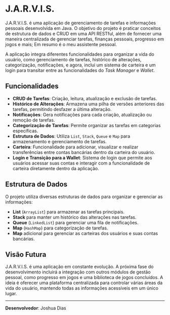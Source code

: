 # J.A.R.V.I.S.

J.A.R.V.I.S. é uma aplicação de gerenciamento de tarefas e informações pessoais desenvolvida em Java. O objetivo do projeto é praticar conceitos de estrutura de dados e CRUD em uma API RESTful, além de fornecer uma maneira centralizada de gerenciar tarefas, finanças pessoais, progresso em jogos e mais; Em resumo é o meu assistente pessoal.

A aplicação integra diferentes funcionalidades para organizar a vida do usuário, como gerenciamento de tarefas, histórico de alterações, categorização, notificações, e agora, inclui um sistema de carteira e um login para transitar entre as funcionalidades do *Task Manager* e *Wallet*.

## Funcionalidades

- **CRUD de Tarefas**: Criação, leitura, atualização e exclusão de tarefas.
- **Histórico de Alterações**: Armazena uma pilha de versões anteriores das tarefas, permitindo desfazer a última alteração.
- **Notificações**: Gera notificações para cada criação, atualização ou remoção de tarefas.
- **Categorização de Tarefas**: Permite organizar as tarefas em categorias específicas.
- **Estrutura de Dados**: Utiliza `List`, `Stack`, `Queue` e `Map` para armazenamento e gerenciamento de tarefas.
- **Carteira**: Funcionalidade para adicionar, visualizar e realizar transferências entre contas bancárias dentro da carteira do usuário.
- **Login e Transição para a Wallet**: Sistema de login que permite aos usuários acessar suas contas e interagir com a funcionalidade de carteira diretamente dentro da aplicação.

## Estrutura de Dados

O projeto utiliza diversas estruturas de dados para organizar e gerenciar as informações:

- **List** (`ArrayList`) para armazenar as tarefas principais.
- **Stack** para manter um histórico das alterações nas tarefas.
- **Queue** (`LinkedList`) para gerenciar uma fila de notificações.
- **Map** (`HashMap`) para categorização de tarefas.
- **Map** adicional para gerenciar as carteiras dos usuários e suas contas bancárias.

## Visão Futura

J.A.R.V.I.S. é uma aplicação em constante evolução. A próxima fase do desenvolvimento incluirá a integração com outros módulos de gestão pessoal, como progresso em jogos e uma biblioteca de jogos concluídos. A ideia é oferecer uma plataforma centralizada para controlar várias áreas da vida do usuário, mantendo todas as informações acessíveis em um único lugar.

---
**Desenvolvedor**: Joshua Dias
